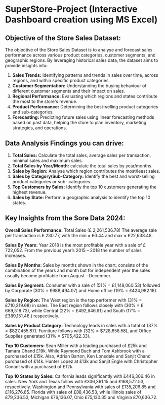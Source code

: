 # SuperStore-Project (Interactive Dashboard creation using MS Excel)
## Objective of the Store Sales Dataset:

The objective of the Store Sales Dataset is to analyse and forecast sales performance across various product categories, customer segments, and geographic regions. By leveraging historical sales data, the dataset aims to provide insights into:

1.	**Sales Trends:** Identifying patterns and trends in sales over time, across regions, and within specific product categories.
2.	**Customer Segmentation:** Understanding the buying behaviour of different customer segments and their impact on sales.
3.	**Regional Performance:** Evaluating which regions and states contribute the most to the store's revenue.
4.	**Product Performance:** Determining the best-selling product categories and sub-categories.
5.	**Forecasting:** Predicting future sales using linear forecasting methods based on past data, helping the store to plan inventory, marketing strategies, and operations.

## Data Analysis Findings you can drive:

1. **Total Sales:** Calculate the total sales, average sales per transaction, minimal sales and maximum sales.
2. **Total Sales by Year/Month:** calculate the total sales by year/months.
3. **Sales by Region:** Analyse which region contributes the most/least sales.
4. **Sales by Category/Sub-Category:** Identify the best and worst-selling product categories or sub-  categories.
5. **Top Customers by Sales:** Identify the top 10 customers generating the highest revenue.
6. **Sales by State:** Perform a geographic analysis to identify the top 10 states.

## Key Insights from the Sore Data 2024:
**Overall Sales Performance:**
Total Sales (£ 2,261,536.78)
The average sale per transaction is £ 230.77, with the min = £0.44 and max = £22,638.48.

**Sales By Years:**
Year 2018 is the most profitable year with a sale of £ 722,052. From the previous year’s 2015 – 2018 the number of sales increases.

**Sales By Months:**
Sales by months shown in the chart, consists of the combination of the years and month but for independent year the sales usually become profitable  from August – December.

**Sales By Segment:**
Consumer with a sale of (51% = £1,148,060.53) followed by Corporate (30% = £688,494.07) and Home office (19% = £424,982.18). 

**Sales by Region:**
The West region is the top performer with (31% = £710,219.68) in sales.
The East region follows closely with (30% =  £ 669,518.73), while Central (22% = £492,646.91) and South (17% = £389,151.46 ) respectively.

**Sales by Product Category:**
Technology leads in sales with a total of (37% = $827,455.87).
Furniture follows with (32% =  $728,658.58), and Office Supplies generated (31% = $705,422.33).

**Top 10 Customers:**
Sean Miller with a leading purchased of £25k and Tamara Chand £19k.
While Raymond Buch and Tom Ashbrook with a purchased of £15k.
Also, Adrian Barton, Ken Lonsdale and Sanjit Chand purchased of £14k.
Hunter Lopez at £13k and Sanjit Engle with Christopher Conant with a purchased of £12k.

**Top 10 States by Sales:**
California leads significantly with £446,306.46 in sales.
New York and Texas follow with £306,361.15 and £168,572.53, respectively.
Washington and Pennsylvania  with sales of £135,206.85 and £116,276.65.
Florida with sales of £88,436.53, while Illinois sales of £79,236.53, Michigan £76,136.07, Ohio £75,130.35 and Virginia £70,636.72.


